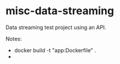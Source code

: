 # misc-data-streaming

Data streaming test project using an API.

Notes:
- docker build -t "app:Dockerfile" .
- 
